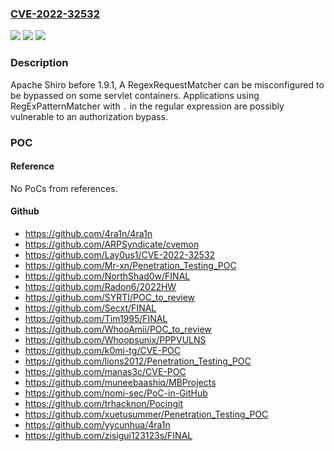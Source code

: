 ### [CVE-2022-32532](https://cve.mitre.org/cgi-bin/cvename.cgi?name=CVE-2022-32532)
![](https://img.shields.io/static/v1?label=Product&message=Apache%20Shiro&color=blue)
![](https://img.shields.io/static/v1?label=Version&message=n%2Fa&color=blue)
![](https://img.shields.io/static/v1?label=Vulnerability&message=CWE-863%20Incorrect%20Authorization&color=brighgreen)

### Description

Apache Shiro before 1.9.1, A RegexRequestMatcher can be misconfigured to be bypassed on some servlet containers. Applications using RegExPatternMatcher with `.` in the regular expression are possibly vulnerable to an authorization bypass.

### POC

#### Reference
No PoCs from references.

#### Github
- https://github.com/4ra1n/4ra1n
- https://github.com/ARPSyndicate/cvemon
- https://github.com/Lay0us1/CVE-2022-32532
- https://github.com/Mr-xn/Penetration_Testing_POC
- https://github.com/NorthShad0w/FINAL
- https://github.com/Radon6/2022HW
- https://github.com/SYRTI/POC_to_review
- https://github.com/Secxt/FINAL
- https://github.com/Tim1995/FINAL
- https://github.com/WhooAmii/POC_to_review
- https://github.com/Whoopsunix/PPPVULNS
- https://github.com/k0mi-tg/CVE-POC
- https://github.com/lions2012/Penetration_Testing_POC
- https://github.com/manas3c/CVE-POC
- https://github.com/muneebaashiq/MBProjects
- https://github.com/nomi-sec/PoC-in-GitHub
- https://github.com/trhacknon/Pocingit
- https://github.com/xuetusummer/Penetration_Testing_POC
- https://github.com/yycunhua/4ra1n
- https://github.com/zisigui123123s/FINAL

